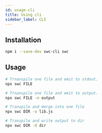 ```yaml
---
id: usage-cli
title: Using cli
sidebar_label: CLI
---
```


## Installation
```sh
npm i --save-dev swc-cli swc
```

## Usage

```sh
# Trnanspile one file and emit to stdout.
npx swc FILE

# Trnanspile one file and emit to output.
npx swc FILE -o output

# Transpile and merge into one file
npx swc DIR -o lib.js

# Transpile and write output to dir
npx swc DIR -d dir
```
